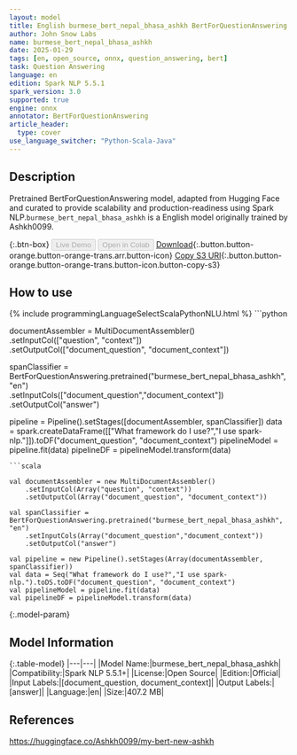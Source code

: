 ```yaml
---
layout: model
title: English burmese_bert_nepal_bhasa_ashkh BertForQuestionAnswering from Ashkh0099
author: John Snow Labs
name: burmese_bert_nepal_bhasa_ashkh
date: 2025-01-29
tags: [en, open_source, onnx, question_answering, bert]
task: Question Answering
language: en
edition: Spark NLP 5.5.1
spark_version: 3.0
supported: true
engine: onnx
annotator: BertForQuestionAnswering
article_header:
  type: cover
use_language_switcher: "Python-Scala-Java"
---
```


## Description

Pretrained BertForQuestionAnswering model, adapted from Hugging Face and curated to provide scalability and production-readiness using Spark NLP.`burmese_bert_nepal_bhasa_ashkh` is a English model originally trained by Ashkh0099.

{:.btn-box}
<button class="button button-orange" disabled>Live Demo</button>
<button class="button button-orange" disabled>Open in Colab</button>
[Download](https://s3.amazonaws.com/auxdata.johnsnowlabs.com/public/models/burmese_bert_nepal_bhasa_ashkh_en_5.5.1_3.0_1738186381186.zip){:.button.button-orange.button-orange-trans.arr.button-icon}
[Copy S3 URI](s3://auxdata.johnsnowlabs.com/public/models/burmese_bert_nepal_bhasa_ashkh_en_5.5.1_3.0_1738186381186.zip){:.button.button-orange.button-orange-trans.button-icon.button-copy-s3}

## How to use



<div class="tabs-box" markdown="1">
{% include programmingLanguageSelectScalaPythonNLU.html %}
```python
             
documentAssembler = MultiDocumentAssembler() \
     .setInputCol(["question", "context"]) \
     .setOutputCol(["document_question", "document_context"])
    
spanClassifier = BertForQuestionAnswering.pretrained("burmese_bert_nepal_bhasa_ashkh","en") \
     .setInputCols(["document_question","document_context"]) \
     .setOutputCol("answer")

pipeline = Pipeline().setStages([documentAssembler, spanClassifier])
data = spark.createDataFrame([["What framework do I use?","I use spark-nlp."]]).toDF("document_question", "document_context")
pipelineModel = pipeline.fit(data)
pipelineDF = pipelineModel.transform(data)

```
```scala

val documentAssembler = new MultiDocumentAssembler()
    .setInputCol(Array("question", "context")) 
    .setOutputCol(Array("document_question", "document_context"))
    
val spanClassifier = BertForQuestionAnswering.pretrained("burmese_bert_nepal_bhasa_ashkh", "en")
    .setInputCols(Array("document_question","document_context")) 
    .setOutputCol("answer") 
    
val pipeline = new Pipeline().setStages(Array(documentAssembler, spanClassifier))
val data = Seq("What framework do I use?","I use spark-nlp.").toDS.toDF("document_question", "document_context")
val pipelineModel = pipeline.fit(data)
val pipelineDF = pipelineModel.transform(data)

```
</div>

{:.model-param}
## Model Information

{:.table-model}
|---|---|
|Model Name:|burmese_bert_nepal_bhasa_ashkh|
|Compatibility:|Spark NLP 5.5.1+|
|License:|Open Source|
|Edition:|Official|
|Input Labels:|[document_question, document_context]|
|Output Labels:|[answer]|
|Language:|en|
|Size:|407.2 MB|

## References

https://huggingface.co/Ashkh0099/my-bert-new-ashkh